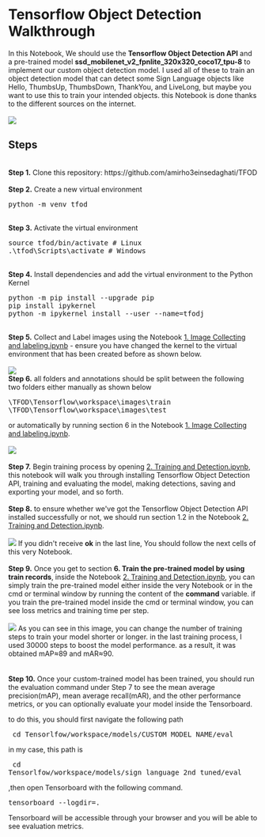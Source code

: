 # Tensorflow Object Detection Walkthrough
<p>In this Notebook, We should use the <b>Tensorflow Object Detection API</b> and a pre-trained model <b>ssd_mobilenet_v2_fpnlite_320x320_coco17_tpu-8</b> to implement our custom object detection model. I used all of these to train an object detection model that can detect some Sign Language objects like Hello, ThumbsUp, ThumbsDown, ThankYou, and LiveLong, but maybe you want to use this to train your intended objects.
this Notebook is done thanks to the different sources on the internet.
<br /><br/>
<img src="https://i.postimg.cc/zXSzghG9/1.jpg">

## Steps
<br />
<b>Step 1.</b> Clone this repository: https://github.com/amirho3einsedaghati/TFOD
<br/><br/>
<b>Step 2.</b> Create a new virtual environment 
<pre>
python -m venv tfod
</pre> 
<br/>
<b>Step 3.</b> Activate the virtual environment
<pre>
source tfod/bin/activate # Linux
.\tfod\Scripts\activate # Windows 
</pre>
<br/>
<b>Step 4.</b> Install dependencies and add the virtual environment to the Python Kernel
<pre>
python -m pip install --upgrade pip
pip install ipykernel
python -m ipykernel install --user --name=tfodj
</pre>
<br/>
<b>Step 5.</b> Collect and Label images using the Notebook <a href="https://github.com/amirho3einsedaghati/TFOD/blob/master/1.%20Image%20Collecting%20and%20labeling.ipynb">1. Image Collecting and labeling.ipynb</a> - ensure you have changed the kernel to the virtual environment that has been created before as shown below.
<br /><br/>
<img src="https://i.postimg.cc/4NM5pY2Q/2.png"> 
<br/>
<b>Step 6.</b> all folders and annotations should be split between the following two folders either manually as shown below
<pre>
\TFOD\Tensorflow\workspace\images\train
\TFOD\Tensorflow\workspace\images\test
</pre>
or automatically by running section 6 in the Notebook <a href="https://github.com/amirho3einsedaghati/TFOD/blob/master/1.%20Image%20Collecting%20and%20labeling.ipynb">1. Image Collecting and labeling.ipynb</a>.
<br /></br>
<img src="https://i.postimg.cc/LXymR2pT/5.png">
<br /></br>
<b>Step 7.</b> Begin training process by opening <a href="https://github.com/amirho3einsedaghati/TFOD/blob/master/2.%20Training%20and%20Detection.ipynb">2. Training and Detection.ipynb</a>, this notebook will walk you through installing Tensorflow Object Detection API, training and evaluating the model, making detections, saving and exporting your model, and so forth. 
<br /><br/>
<b>Step 8.</b> to ensure whether we've got the Tensorflow Object Detection API installed successfully or not, we should run section 1.2 in the Notebook <a href="https://github.com/amirho3einsedaghati/TFOD/blob/master/2.%20Training%20and%20Detection.ipynb">2. Training and Detection.ipynb</a>.
<br /><br/>
<img src="https://i.postimg.cc/4NZKqs7R/3.png">
If you didn't receive <b>ok</b> in the last line, You should follow the next cells of this very Notebook.
<br /> <br/>
<b>Step 9.</b> Once you get to section <b>6. Train the pre-trained model by using train records</b>, inside the Notebook <a href="https://github.com/amirho3einsedaghati/TFOD/blob/master/2.%20Training%20and%20Detection.ipynb">2. Training and Detection.ipynb</a>, you can simply train the pre-trained model either inside the very Notebook or in the cmd or terminal window by running the content of the <b>command</b> variable.
if you train the pre-trained model inside the cmd or terminal window, you can see loss metrics and training time per step. 
<br /><br/>
<img src="https://i.postimg.cc/PJqzr0br/4.png">
As you can see in this image, you can change the number of training steps to train your model shorter or longer. in the last training process, I used 30000 steps to boost the model performance. as a result, it was obtained mAP≈89 and mAR≈90.
<br /><br/>
<br /> 
<b>Step 10.</b> Once your custom-trained model has been trained, you should run the evaluation command under Step 7 to see the mean average precision(mAP), mean average recall(mAR), and the other performance metrics, or you can optionally evaluate your model inside the Tensorboard.

to do this, you should first navigate the following path 
<pre> cd Tensorlfow/workspace/models/CUSTOM_MODEL_NAME/eval</pre> 
in my case, this path is <pre> cd Tensorlfow/workspace/models/sign_language_2nd_tuned/eval</pre>
,then open Tensorboard with the following command.
<pre>tensorboard --logdir=. </pre>
Tensorboard will be accessible through your browser and you will be able to see evaluation metrics.
<br />
